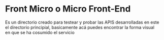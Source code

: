 # Front Micro o Micro Front-End

Es un directorio creado para testear y probar las APIS desarrolladas en
este el directorio principial, basicamente acá puedes encontrar la forma visual en que se ha cosumido el servicio